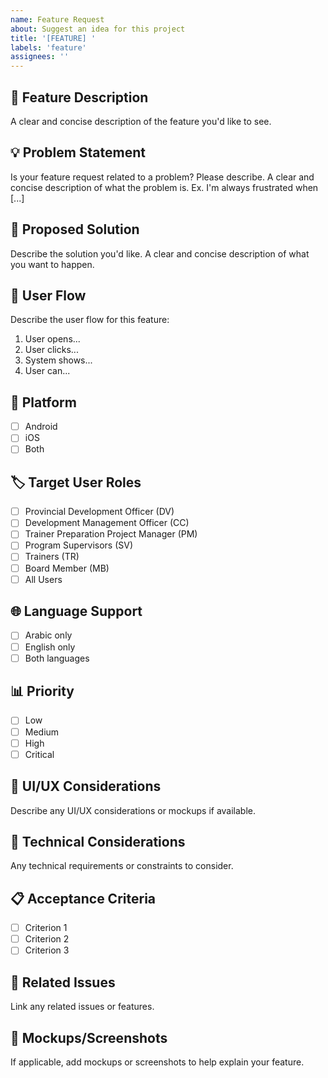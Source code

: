 ```yaml
---
name: Feature Request
about: Suggest an idea for this project
title: '[FEATURE] '
labels: 'feature'
assignees: ''
---
```


## 🚀 Feature Description
A clear and concise description of the feature you'd like to see.

## 💡 Problem Statement
Is your feature request related to a problem? Please describe.
A clear and concise description of what the problem is. Ex. I'm always frustrated when [...]

## 🎯 Proposed Solution
Describe the solution you'd like.
A clear and concise description of what you want to happen.

## 🔄 User Flow
Describe the user flow for this feature:
1. User opens...
2. User clicks...
3. System shows...
4. User can...

## 📱 Platform
- [ ] Android
- [ ] iOS
- [ ] Both

## 🏷️ Target User Roles
- [ ] Provincial Development Officer (DV)
- [ ] Development Management Officer (CC)
- [ ] Trainer Preparation Project Manager (PM)
- [ ] Program Supervisors (SV)
- [ ] Trainers (TR)
- [ ] Board Member (MB)
- [ ] All Users

## 🌐 Language Support
- [ ] Arabic only
- [ ] English only
- [ ] Both languages

## 📊 Priority
- [ ] Low
- [ ] Medium
- [ ] High
- [ ] Critical

## 🎨 UI/UX Considerations
Describe any UI/UX considerations or mockups if available.

## 🔧 Technical Considerations
Any technical requirements or constraints to consider.

## 📋 Acceptance Criteria
- [ ] Criterion 1
- [ ] Criterion 2
- [ ] Criterion 3

## 🔗 Related Issues
Link any related issues or features.

## 📸 Mockups/Screenshots
If applicable, add mockups or screenshots to help explain your feature.
